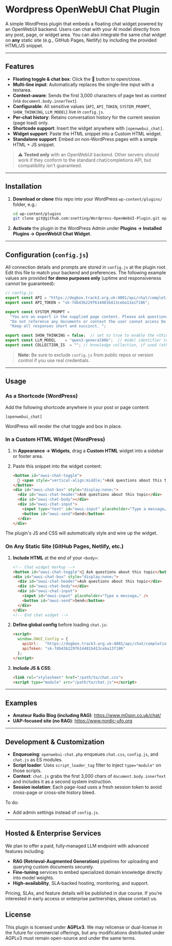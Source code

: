 Wordpress OpenWebUI Chat Plugin
===============================

A simple WordPress plugin that embeds a floating chat widget powered by an OpenWebUI backend. Users can chat with your AI model directly from any post, page, or widget area. You can also integrate the same chat widget on **any** static site (e.g., GitHub Pages, Netlify) by including the provided HTML/JS snippet.

* * * * *

Features
--------

-   **Floating toggle & chat box**: Click the 💬 button to open/close.
-   **Multi-line input**: Automatically replaces the single-line input with a textarea.
-   **Context-aware**: Sends the first 3,000 characters of page text as context (via `document.body.innerText`).
-   **Configurable**: All sensitive values (`API`, `API_TOKEN`, `SYSTEM_PROMPT`, `SHOW_THINKING`, `LLM_MODEL`) live in `config.js`.
-   **Per-chat history**: Retains conversation history for the current session (page load) only.
-   **Shortcode support**: Insert the widget anywhere with `[openwebui_chat]`.
-   **Widget support**: Paste the HTML snippet into a Custom HTML widget.
-   **Standalone support**: Embed on non-WordPress pages with a simple HTML + JS snippet.

> ⚠️ **Tested only** with an OpenWebUI backend. Other servers *should* work if they conform to the standard chat/completions API, but compatibility isn't guaranteed.

* * * * *

Installation
------------

1.  **Download or clone** this repo into your WordPress `wp-content/plugins/` folder, e.g.:

    ```bash
    cd wp-content/plugins
    git clone git@github.com:snetting/Wordpress-OpenWebUI-Plugin.git openwebui-chat
    ```

2.  **Activate** the plugin in the WordPress Admin under **Plugins → Installed Plugins → OpenWebUI Chat Widget**.

* * * * *

Configuration (`config.js`)
---------------------------

All connection details and prompts are stored in `config.js` at the plugin root. Edit this file to match your backend and preferences. The following example values are provided **for demo purposes only** (uptime and responsiveness cannot be guaranteed):

```js
// config.js
export const API = "https://dogbox.track3.org.uk:4001/api/chat/completions";
export const API_TOKEN = "sk-7db43b229f614481b413ceba13a1f186";

export const SYSTEM_PROMPT =
  "You are an expert in the supplied page content. Please ask questions to clarify the user's request. " +
  "Do not reference any documents or context the user cannot access Do NOT include any bracketed citations/sources (e.g., [1], [2]) in your responses. " +
  "Keep all responses short and succinct. ";

export const SHOW_THINKING = false;  // set to true to enable the <think> debug UI
export const LLM_MODEL    = "qwen3-general06b";  // model identifier to send in payload
export const COLLECTION_IS  = ""; // knowledge collection, if used (otherwise empty)
```

> **Note:** Be sure to exclude `config.js` from public repos or version control if you use real credentials.

* * * * *

Usage
-----

### As a Shortcode (WordPress)

Add the following shortcode anywhere in your post or page content:

```
[openwebui_chat]
```

WordPress will render the chat toggle and box in place.

### In a Custom HTML Widget (WordPress)

1.  In **Appearance → Widgets**, drag a **Custom HTML** widget into a sidebar or footer area.
2.  Paste this snippet into the widget content:

    ```html
    <button id="owui-chat-toggle">
      💬 <span style="vertical-align:middle;">Ask questions about this topic</span>
    </button>
    <div id="owui-chat-box" style="display:none;">
      <div id="owui-chat-header">Ask questions about this topic</div>
      <div id="owui-chat-body"></div>
      <div id="owui-chat-input">
        <input type="text" id="owui-input" placeholder="Type a message…" />
        <button id="owui-send">Send</button>
      </div>
    </div>
    ```

The plugin's JS and CSS will automatically style and wire up the widget.

### On Any Static Site (GitHub Pages, Netlify, etc.)

1.  **Include HTML** at the end of your `<body>`:
    ```html
    <!-- Chat widget markup -->
    <button id="owui-chat-toggle">💬 Ask questions about this topic</button>
    <div id="owui-chat-box" style="display:none;">
      <div id="owui-chat-header">Ask questions about this topic</div>
      <div id="owui-chat-body"></div>
      <div id="owui-chat-input">
        <input id="owui-input" placeholder="Type a message…" />
        <button id="owui-send">Send</button>
      </div>
    </div>
    <!-- End chat widget -->
    ```

2.  **Define global config** before loading `chat.js`:
    ```html
    <script>
      window.OWUI_Config = {
        apiUrl:   "https://dogbox.track3.org.uk:4001/api/chat/completions",
        apiToken: "sk-7db43b229f614481b413ceba13f186"
      };
    </script>
    ```

3.  **Include JS & CSS**:
    ```html
    <link rel="stylesheet" href="/path/to/chat.css">
    <script type="module" src="/path/to/chat.js"></script>
    ```

* * * * *

Examples
--------

-   **Amateur Radio Blog (including RAG)**: https://www.m0spn.co.uk/chat/
-   **UAP-focused site (no RAG)**: https://www.nordic-ufo.org

* * * * *

Development & Customization
---------------------------

-   **Enqueueing**: `openwebui-chat.php` enqueues `chat.css`, `config.js`, and `chat.js` as ES modules.
-   **Script loader**: Uses `script_loader_tag` filter to inject `type="module"` on those scripts.
-   **Context**: `chat.js` grabs the first 3,000 chars of `document.body.innerText` and includes it as a second system instruction.
-   **Session isolation**: Each page-load uses a fresh session token to avoid cross-page or cross-site history bleed.

To do:

-   Add admin settings instead of `config.js`.

* * * * *

Hosted & Enterprise Services
-----------------------------

We plan to offer a paid, fully‑managed LLM endpoint with advanced features including:

- **RAG (Retrieval‑Augmented Generation)** pipelines for uploading and querying custom documents securely.
- **Fine‑tuning** services to embed specialized domain knowledge directly into model weights.
- **High‑availability**, SLA‑backed hosting, monitoring, and support.

Pricing, SLAs, and feature details will be published in due course. If you’re interested in early access or enterprise partnerships, please contact us.

License
-------

This plugin is licensed under **AGPLv3**. We may relicense or dual-license in the future for commercial offerings, but any modifications distributed under AGPLv3 must remain open-source and under the same terms.
